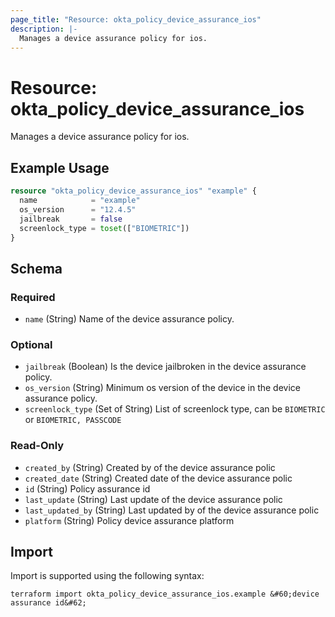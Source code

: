 ```yaml
---
page_title: "Resource: okta_policy_device_assurance_ios"
description: |-
  Manages a device assurance policy for ios.
---
```


# Resource: okta_policy_device_assurance_ios

Manages a device assurance policy for ios.

## Example Usage

```terraform
resource "okta_policy_device_assurance_ios" "example" {
  name            = "example"
  os_version      = "12.4.5"
  jailbreak       = false
  screenlock_type = toset(["BIOMETRIC"])
}
```

<!-- schema generated by tfplugindocs -->
## Schema

### Required

- `name` (String) Name of the device assurance policy.

### Optional

- `jailbreak` (Boolean) Is the device jailbroken in the device assurance policy.
- `os_version` (String) Minimum os version of the device in the device assurance policy.
- `screenlock_type` (Set of String) List of screenlock type, can be `BIOMETRIC` or `BIOMETRIC, PASSCODE`

### Read-Only

- `created_by` (String) Created by of the device assurance polic
- `created_date` (String) Created date of the device assurance polic
- `id` (String) Policy assurance id
- `last_update` (String) Last update of the device assurance polic
- `last_updated_by` (String) Last updated by of the device assurance polic
- `platform` (String) Policy device assurance platform

## Import

Import is supported using the following syntax:

```shell
terraform import okta_policy_device_assurance_ios.example &#60;device assurance id&#62;
```
